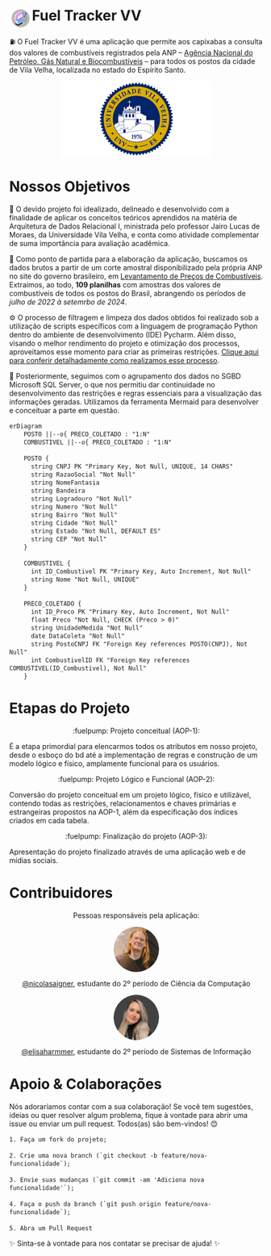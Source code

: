 <h1>
Fuel Tracker VV
<img src="assets/app-logo.png" alt="Logo da aplicação" width="45" align="left">
</h1>

:fuelpump: O Fuel Tracker VV é uma aplicação que permite aos capixabas a consulta dos valores de combustíveis registrados pela ANP – [Agência Nacional do Petróleo, Gás Natural e Biocombustíveis](https://www.gov.br/anp/pt-br) – para todos os postos da cidade de Vila Velha, localizada no estado do Espírito Santo.

<p align="center">
<img src="assets/logo-uvv.png" alt="Logo da UVV" width="300">
</p>

<h1>
Nossos Objetivos
</h1>

:link: O devido projeto foi idealizado, delineado e desenvolvido com a finalidade de aplicar os conceitos teóricos aprendidos na matéria de Arquitetura de Dados Relacional I, ministrada pelo professor Jairo Lucas de Moraes, da Universidade Vila Velha, e conta como atividade complementar de suma importância para avaliação acadêmica. 

:book: Como ponto de partida para a elaboração da aplicação, buscamos os dados brutos a partir de um corte amostral disponibilizado pela própria ANP no site do governo brasileiro, em [Levantamento de Preços de Combustíveis](https://www.gov.br/anp/pt-br/assuntos/precos-e-defesa-da-concorrencia/precos/levantamento-de-precos-de-combustiveis-ultimas-semanas-pesquisadas). Extraímos, ao todo, **109 planilhas** com amostras dos valores de combustíveis de todos os postos do Brasil, abrangendo os períodos de *julho de 2022 à setemrbo de 2024*.

:gear: O processo de filtragem e limpeza dos dados obtidos foi realizado sob a utilização de scripts específicos com a linguagem de programação Python dentro do ambiente de desenvolvimento (IDE) Pycharm. Além disso, visando o melhor rendimento do projeto e otimização dos processos, aproveitamos esse momento para criar as primeiras restrições. [Clique aqui para conferir detalhadamente como realizamos esse processo](https://github.com/elisaharmmer/Fuel-Tracker-VV/wiki/Scripts-para-Filtragem-dos-Dados-em-Python).

:open_file_folder: Posteriormente, seguimos com o agrupamento dos dados no SGBD Microsoft SQL Server, o que nos permitiu dar continuidade no desenvolvimento das restrições e regras essenciais para a visualização das informações geradas. Utilizamos da ferramenta Mermaid para desenvolver e conceituar a parte em questão.

```mermaid
erDiagram
    POSTO ||--o{ PRECO_COLETADO : "1:N"
    COMBUSTIVEL ||--o{ PRECO_COLETADO : "1:N"

    POSTO {
      string CNPJ PK "Primary Key, Not Null, UNIQUE, 14 CHARS"
      string RazaoSocial "Not Null"
      string NomeFantasia
      string Bandeira
      string Logradouro "Not Null"
      string Numero "Not Null"
      string Bairro "Not Null"
      string Cidade "Not Null"
      string Estado "Not Null, DEFAULT ES"
      string CEP "Not Null"
    }

    COMBUSTIVEL {
      int ID_Combustivel PK "Primary Key, Auto Increment, Not Null"
      string Nome "Not Null, UNIQUE"
    }

    PRECO_COLETADO {
      int ID_Preco PK "Primary Key, Auto Increment, Not Null"
      float Preco "Not Null, CHECK (Preco > 0)"
      string UnidadeMedida "Not Null"
      date DataColeta "Not Null"
      string PostoCNPJ FK "Foreign Key references POSTO(CNPJ), Not Null"
      int CombustivelID FK "Foreign Key references COMBUSTIVEL(ID_Combustivel), Not Null"
    }
```

<h1>
Etapas do Projeto
</h1>

<p align="center">:fuelpump: Projeto conceitual (AOP-1): 

É a etapa primordial para elencarmos todos os atributos em nosso projeto, desde o esboço do bd até a implementação de regras e construção de um modelo lógico e físico, amplamente funcional para os usuários.</p>

<p align="center">:fuelpump: Projeto Lógico e Funcional (AOP-2):

Conversão do projeto conceitual em um projeto lógico, físico e utilizável, contendo todas as restrições, relacionamentos e chaves primárias e estrangeiras propostos na AOP-1, além da especificação dos índices criados em cada tabela.</p>

<p align="center">:fuelpump: Finalização do projeto (AOP-3):

Apresentação do projeto finalizado através de uma aplicação web e de mídias sociais.</p>

<h1>
Contribuidores
</h1>

<p align="center">Pessoas responsáveis pela aplicação:

<p align="center" style='border-radius: 50%; width: 90px; display: block; margin: auto;'>
  <img src="assets/nicolas-aigner.png" alt="Nícolas Aigner" width="90" style='border-radius: 50%; width: 90px; display: block; margin: auto;' />
</p>
<p align="center"><a href="https://github.com/nicolasaigner" target="_blank">@nicolasaigner</a>, estudante do 2º período de Ciência da Computação</p>

<p align="center"><img src="assets/elisa-harmmer.png" alt="Elisa Harmmer Ferreira" width="90" style="border-radius: 50%; display: block; margin: auto;" />
</p>
<p align="center"><a href="https://github.com/elisaharmmer" target="_blank">@elisaharmmer</a>, estudante do 2º período de Sistemas de Informação</p>

<h1>
Apoio & Colaborações
</h1>

<p>
Nós adoraríamos contar com a sua colaboração! Se você tem sugestões, ideias ou quer resolver algum problema, fique à vontade para abrir uma issue ou enviar um pull request. Todos(as) são bem-vindos! 😊

```
1. Faça um fork do projeto;

2. Crie uma nova branch (`git checkout -b feature/nova-funcionalidade`);

3. Envie suas mudanças (`git commit -am 'Adiciona nova funcionalidade'`);

4. Faça o push da branch (`git push origin feature/nova-funcionalidade`);

5. Abra um Pull Request
````

✨ Sinta-se à vontade para nos contatar se precisar de ajuda! ✨
</p>